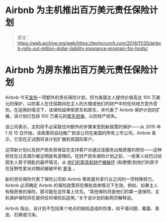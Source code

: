 # Airbnb 为主机推出百万美元责任保险计划 

> 原文：<https://web.archive.org/web/https://techcrunch.com/2014/11/20/airbnb-rolls-out-million-dollar-liability-insurance-program-for-hosts/>

# Airbnb 为房东推出百万美元责任保险计划

Airbnb 今天[宣布](https://web.archive.org/web/20230131202116/http://blog.airbnb.com/airbnb-host-protection-insurance/)一项额外的责任保险计划，将为美国主人提供价值高达 100 万美元的保护，以防客人在住宿期间在主人的大楼或他们的财产中的任何地方意外受伤。在适用的情况下，该保险延伸至房东和房东，并代表了 Airbnb 保护计划的扩展，该计划已包括 100 万美元的[房东担保](https://web.archive.org/web/20230131202116/http://www.airbnb.com/guarantee)，以防财产损失。

该公司表示，主机将不必采取任何额外的步骤来受到新政策的保护——从 2015 年 1 月 15 日开始，该政策将自动推广到该公司在美国的所有上市公司。Airbnb 表示，它现在正试图将该计划扩展到其国际客户。

这项新计划以及财产损失担保旨在支持客户对通过该服务出租房屋的担忧——这种担忧在过去偶尔被证明是有道理的。在财产损失保险计划之前，一些客人经历过给陌生人房子钥匙的最坏情况，从 [他们的家具和财产被破坏](https://web.archive.org/web/20230131202116/http://www.businessinsider.com/how-an-airbnb-guest-trashed-a-penthouse-2014-3?op=1) (和便便)到他们的房子在狂野性爱派对期间被破坏[](https://web.archive.org/web/20230131202116/http://www.nydailynews.com/new-york/unexpected-sex-party-destroys-pricy-chelsea-apartment-article-1.1723825)和 [更多](https://web.archive.org/web/20230131202116/http://www.foxnews.com/travel/2014/05/08/10-incredible-airbnb-horror-stories/) 。

新的责任保险代表了保险公司和 Airbnb 等房屋共享行业之间的一项特殊努力，Airbnb 必须确定 Airbnb 的保险政策将在哪些具体情况下生效。例如，如果主人有租房者的保险，那可能在这件事上优先。“其他保险将是他们的第一道保险，主机保护保险将在提供任何保险后适用，”关于该计划的新网页解释说。

Airbnb 指出，该计划不包括某个地点的缺陷造成的伤害，如干墙问题、霉菌、臭虫、石棉或污染。